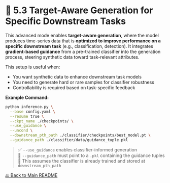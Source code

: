 # 📘 5.3 Target-Aware Generation for Specific Downstream Tasks

This advanced mode enables **target-aware generation**, where the model produces time-series data that is **optimized to improve performance on a specific downstream task** (e.g., classification, detection). It integrates **gradient-based guidance** from a pre-trained classifier into the generation process, steering synthetic data toward task-relevant attributes.

This setup is useful when:
- You want synthetic data to enhance downstream task models
- You need to generate hard or rare samples for classifier robustness
- Controllability is required based on task-specific feedback

**Example Command:**

```bash
python inference.py \
  --base config.yaml \
  --resume true \
  --ckpt_name ./checkpoints/ \
  --use_guidance \
  --uncond \
  --downstream_pth_path ./classifier/checkpoints/best_model.pt \
  --guidance_path ./classifier/data/guidance_tuple.pkl
```

> ✅ `--use_guidance` enables classifier-informed generation  
> 📌 `--guidance_path` must point to a `.pkl` containing the guidance tuples  
> 📎 This assumes the classifier is already trained and stored at `downstream_pth_path`  

[🔙 Back to Main README](https://github.com/HaoBytes/TimeCraft/tree/main)
